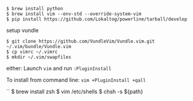
```
$ brew install python
$ brew install vim --env-std --override-system-vim
$ pip install https://github.com/Lokaltog/powerline/tarball/develop
```

setup vundle

```
$ git clone https://github.com/VundleVim/Vundle.vim.git ~/.vim/bundle/Vundle.vim
$ cp vimrc ~/.vimrc
$ mkdir ~/.vim/swapfiles
```

either: 
Launch `vim` and run `:PluginInstall`

To install from command line: `vim +PluginInstall +qall`

``
$ brew install zsh
$ vim /etc/shells
$ chsh -s ${path}
```


